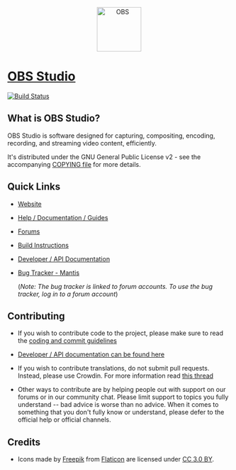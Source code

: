 <p align="center">
  <a href="https://obsproject.com/">
     <img alt="OBS" src="https://obsproject.com/assets/images/new_icon_small.png" height="100px" />
     <h1>OBS Studio</h1>
  </a>
</p>

[![Build Status](https://travis-ci.org/obsproject/obs-studio.svg?branch=master)](https://travis-ci.org/obsproject/obs-studio)

## What is OBS Studio?

  OBS Studio is software designed for capturing, compositing, encoding,
  recording, and streaming video content, efficiently.

  It's distributed under the GNU General Public License v2 - see the
  accompanying [COPYING file](/COPYING) for more details.

## Quick Links

 - [Website](https://obsproject.com)

 - [Help / Documentation / Guides](https://github.com/obsproject/obs-studio/wiki)

 - [Forums](https://obsproject.com/forum/)

 - [Build Instructions](https://github.com/obsproject/obs-studio/wiki/Install-Instructions)

 - [Developer / API Documentation](https://obsproject.com/docs)

 - [Bug Tracker - Mantis](https://obsproject.com/mantis/)

   (_Note: The bug tracker is linked to forum accounts.  To use the bug tracker, log in to a forum account_)

## Contributing

 - If you wish to contribute code to the project, please make sure to
   read the [coding and commit guidelines](https://github.com/obsproject/obs-studio/blob/master/CONTRIBUTING.rst)

 - [Developer / API documentation can be found here](https://obsproject.com/docs)

 - If you wish to contribute translations, do not submit pull requests.
   Instead, please use Crowdin. For more information read [this thread](https://obsproject.com/forum/threads/how-to-contribute-translations-for-obs.16327/)

 - Other ways to contribute are by helping people out with support on
   our forums or in our community chat.  Please limit support to topics
   you fully understand -- bad advice is worse than no advice.  When it
   comes to something that you don't fully know or understand, please
   defer to the official help or official channels.

## Credits
 
- Icons made by [Freepik](https://www.freepik.com) from 
[Flaticon](https://www.flaticon.com/) are licensed under
[CC 3.0 BY](https://creativecommons.org/licenses/by/3.0/).
